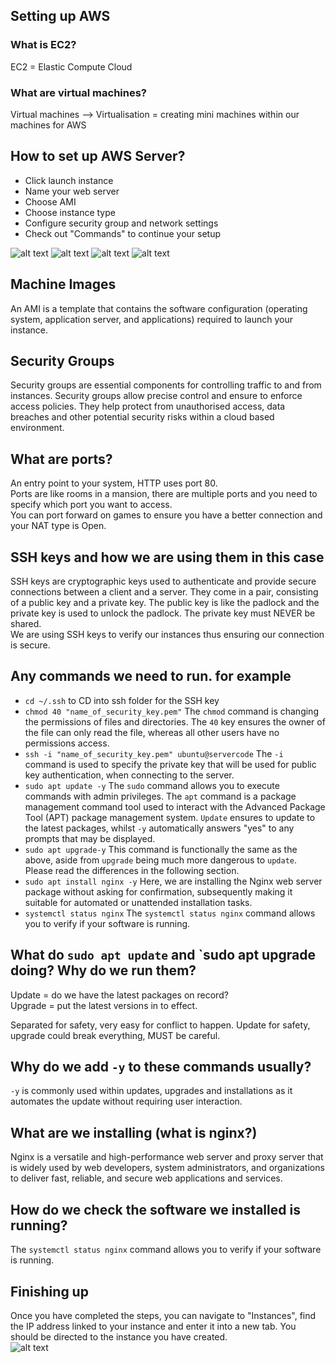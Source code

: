 ## Setting up AWS

### What is EC2?
EC2 = Elastic Compute Cloud

### What are virtual machines?
Virtual machines --> Virtualisation = creating mini machines within our machines for AWS

## How to set up AWS Server?
- Click launch instance
- Name your web server
- Choose AMI
- Choose instance type
- Configure security group and network settings
- Check out "Commands" to continue your setup

![alt text](images/image.png)
![alt text](images/image-1.png)
![alt text](images/image-2.png)
![alt text](images/image-3.png)


## Machine Images

An AMI is a template that contains the software configuration (operating system, application server, and applications) required to launch your instance.

## Security Groups
Security groups are essential components for controlling traffic to and from instances. Security groups allow precise control and ensure to enforce access policies. They help protect from unauthorised access, data breaches and other potential security risks within a cloud based environment.

## What are ports?
An entry point to your system, HTTP uses port 80. <br>
Ports are like rooms in a mansion, there are multiple ports and you need to specify which port you want to access.<br> 
You can port forward on games to ensure you have a better connection and your NAT type is Open.

## SSH keys and how we are using them in this case
SSH keys are cryptographic keys used to authenticate and provide secure connections between a client and a server. They come in a pair, consisting of a public key and a private key. The public key is like the padlock and the private key is used to unlock the padlock. The private key must NEVER be shared.
<br>
We are using SSH keys to verify our instances thus ensuring our connection is secure.

## Any commands we need to run. for example
- `cd ~/.ssh` to CD into ssh folder for the SSH key
- `chmod 40 "name_of_security_key.pem"` The `chmod` command is changing the permissions of files and directories. The `40` key ensures the owner of the file can only read the file, whereas all other users have no permissions access. 
- `ssh -i "name_of_security_key.pem" ubuntu@servercode` The `-i` command is used to specify the private key that will be used for public key authentication, when connecting to the server.
- `sudo apt update -y` The `sudo` command allows you to execute commands with admin privileges. The `apt` command is a package management command tool used to interact with the Advanced Package Tool (APT) package management system. `Update` ensures to update to the latest packages, whilst `-y` automatically answers "yes" to any prompts that may be displayed.
- `sudo apt upgrade-y` This command is functionally the same as the above, aside from `upgrade` being much more dangerous to `update`. Please read the differences in the following section.
- `sudo apt install nginx -y` Here, we are installing the Nginx web server package without asking for confirmation, subsequently making it suitable for automated or unattended installation tasks.
- `systemctl status nginx` The `systemctl status nginx` command allows you to verify if your software is running.

## What do `sudo apt update` and `sudo apt upgrade doing? Why do we run them?

Update = do we have the latest packages on record? <br>
Upgrade = put the latest versions in to effect.

Separated for safety, very easy for conflict to happen. Update for safety, upgrade could break everything, MUST be careful.

## Why do we add `-y` to these commands usually?
`-y` is commonly used within updates, upgrades and installations as it automates the update without requiring user interaction.
## What are we installing (what is nginx?)
Nginx is a versatile and high-performance web server and proxy server that is widely used by web developers, system administrators, and organizations to deliver fast, reliable, and secure web applications and services.

## How do we check the software we installed is running?
The `systemctl status nginx` command allows you to verify if your software is running.

## Finishing up
Once you have completed the steps, you can navigate to "Instances", find the IP address linked to your instance and enter it into a new tab. You should be directed to the instance you have created.<br>
![alt text](images/image-4.png)

